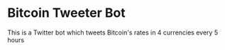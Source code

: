 # Bitcoin Tweeter Bot
This is a Twitter bot which tweets Bitcoin's rates in 4 currencies every 5 hours
